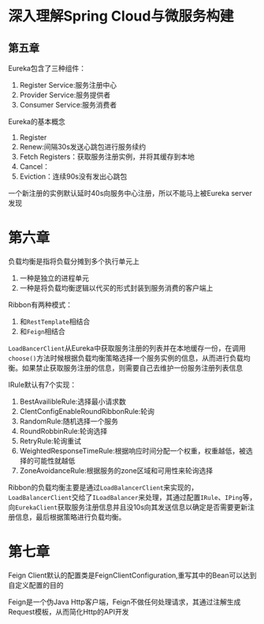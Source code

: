 # 深入理解Spring Cloud与微服务构建

## 第五章

Eureka包含了三种组件：

1. Register Service:服务注册中心
2. Provider Service:服务提供者
3. Consumer Service:服务消费者

Eureka的基本概念

1. Register
2. Renew:间隔30s发送心跳包进行服务续约
3. Fetch Registers：获取服务注册实例，并将其缓存到本地
4. Cancel：
5. Eviction：连续90s没有发出心跳包

一个新注册的实例默认延时40s向服务中心注册，所以不能马上被Eureka server发现

# 第六章

负载均衡是指将负载分摊到多个执行单元上

1. 一种是独立的进程单元
2. 一种是将负载均衡逻辑以代买的形式封装到服务消费的客户端上

Ribbon有两种模式：

1. 和`RestTemplate`相结合
2. 和`Feign`相结合

`LoadBancerClient`从Eureka中获取服务注册的列表并在本地缓存一份，在调用`choose()`方法时候根据负载均衡策略选择一个服务实例的信息，从而进行负载均衡。如果禁止获取服务注册的信息，则需要自己去维护一份服务注册列表信息

IRule默认有7个实现：

1. BestAvailibleRule:选择最小请求数
2. ClentConfigEnableRoundRibbonRule:轮询
3. RandomRule:随机选择一个服务
4. RoundRobbinRule:轮询选择
5. RetryRule:轮询重试
6. WeightedResponseTimeRule:根据响应时间分配一个权重，权重越低，被选择的可能性就越低
7. ZoneAvoidanceRule:根据服务的zone区域和可用性来轮询选择

Ribbon的负载均衡主要是通过`LoadBalancerClient`来实现的，`LoadBalancerClient`交给了`ILoadBalancer`来处理，其通过配置`IRule`、`IPing`等，向`EurekaClient`获取服务注册信息并且没10s向其发送信息以确定是否需要更新注册信息，最后根据策略进行负载均衡。

# 第七章

Feign Client默认的配置类是FeignClientConfiguration,重写其中的Bean可以达到自定义配置的目的

Feign是一个伪Java Http客户端，Feign不做任何处理请求，其通过注解生成Request模板，从而简化Http的API开发



